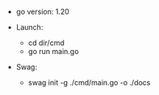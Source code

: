 - go version: 1.20
- Launch:
    - cd dir/cmd
    - go run main.go

- Swag:
    - swag init -g ./cmd/main.go -o ./docs